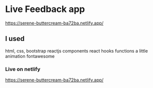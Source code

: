 # Live Feedback app

https://serene-buttercream-ba72ba.netlify.app/

## I used

html, css, bootstrap
reactjs
components
react hooks
functions
a little animation
fontawesome

### Live on netlify
https://serene-buttercream-ba72ba.netlify.app/



